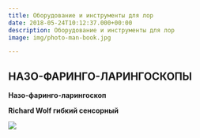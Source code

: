 ```yaml
---
title: Оборудование и инструменты для лор
date: 2018-05-24T10:12:37.000+00:00
description: Оборудование и инструменты для лор
image: img/photo-man-book.jpg

---
```

## НАЗО-ФАРИНГО-ЛАРИНГОСКОПЫ

**Назо-фаринго-ларингоскоп**

**Richard Wolf гибкий сенсорный**

![](/uploads/nazo_farigo.jpg)